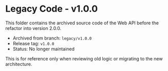 # Legacy Code - v1.0.0

This folder contains the archived source code of the Web API before the refactor into version 2.0.0.

- Archived from branch: `legacy/v1.0.0`
- Release tag: `v1.0.0`
- Status: No longer maintained

This is for reference only when reviewing old logic or migrating to the new architecture.
